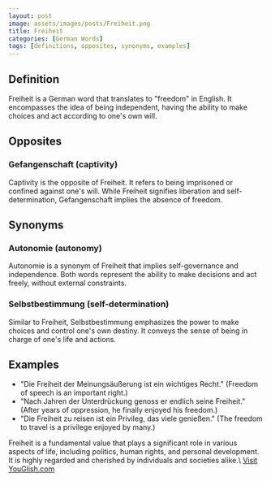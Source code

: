 ```yaml
---
layout: post
image: assets/images/posts/Freiheit.png
title: Freiheit
categories: [German Words]
tags: [definitions, opposites, synonyms, examples]
---
```


## Definition
Freiheit is a German word that translates to "freedom" in English. It encompasses the idea of being independent, having the ability to make choices and act according to one's own will.

## Opposites
### Gefangenschaft (captivity)
Captivity is the opposite of Freiheit. It refers to being imprisoned or confined against one's will. While Freiheit signifies liberation and self-determination, Gefangenschaft implies the absence of freedom.

## Synonyms
### Autonomie (autonomy)
Autonomie is a synonym of Freiheit that implies self-governance and independence. Both words represent the ability to make decisions and act freely, without external constraints.

### Selbstbestimmung (self-determination)
Similar to Freiheit, Selbstbestimmung emphasizes the power to make choices and control one's own destiny. It conveys the sense of being in charge of one's life and actions.

## Examples
- "Die Freiheit der Meinungsäußerung ist ein wichtiges Recht." (Freedom of speech is an important right.)
- "Nach Jahren der Unterdrückung genoss er endlich seine Freiheit." (After years of oppression, he finally enjoyed his freedom.)
- "Die Freiheit zu reisen ist ein Privileg, das viele genießen." (The freedom to travel is a privilege enjoyed by many.)

Freiheit is a fundamental value that plays a significant role in various aspects of life, including politics, human rights, and personal development. It is highly regarded and cherished by individuals and societies alike.\ <a id="yg-widget-0" class="youglish-widget" data-query="Freiheit" data-lang="german" data-components="8412" data-auto-start="0" data-bkg-color="theme_light" data-title="How%20to%20pronounce%20Freiheit%20in%20German"  rel="nofollow" href="https://youglish.com">Visit YouGlish.com</a><script async src="https://youglish.com/public/emb/widget.js" charset="utf-8"></script>